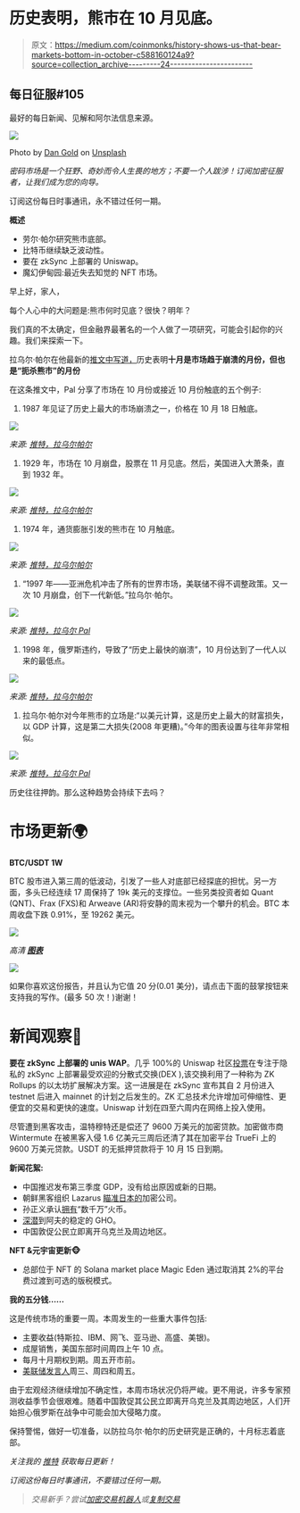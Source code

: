 # 历史表明，熊市在 10 月见底。

> 原文：<https://medium.com/coinmonks/history-shows-us-that-bear-markets-bottom-in-october-c588160124a9?source=collection_archive---------24----------------------->

## 每日征服#105

最好的每日新闻、见解和阿尔法信息来源。

![](img/7a8197514cb9471f5a7d4fc461fdfc04.png)

Photo by [Dan Gold](https://unsplash.com/@danielcgold?utm_source=medium&utm_medium=referral) on [Unsplash](https://unsplash.com?utm_source=medium&utm_medium=referral)

*密码市场是一个狂野、奇妙而令人生畏的地方；不要一个人跋涉！订阅加密征服者，让我们成为您的向导。*

订阅这份每日时事通讯，永不错过任何一期。

**概述**

*   劳尔·帕尔研究熊市底部。
*   比特币继续缺乏波动性。
*   要在 zkSync 上部署的 Uniswap。
*   魔幻伊甸园:最近失去知觉的 NFT 市场。

早上好，家人，

每个人心中的大问题是:熊市何时见底？很快？明年？

我们真的不太确定，但金融界最著名的一个人做了一项研究，可能会引起你的兴趣。我们来探索一下。

拉乌尔·帕尔在他最新的[推文中写道，](https://twitter.com/RaoulGMI/status/1581699971828457472?s=20&t=j43Rs2DKoxetrF_68KUt8Q)历史表明**十月是市场趋于崩溃的月份，但也是“扼杀熊市”的月份**

在这条推文中，Pal 分享了市场在 10 月份或接近 10 月份触底的五个例子:

1.  1987 年见证了历史上最大的市场崩溃之一，价格在 10 月 18 日触底。

![](img/786bfffe31729377c9c26ba2652dbc62.png)

*来源:* [*推特，拉乌尔帕尔*](https://twitter.com/RaoulGMI/status/1581699981261832195?s=20&t=j43Rs2DKoxetrF_68KUt8Q)

1.  1929 年，市场在 10 月崩盘，股票在 11 月见底。然后，美国进入大萧条，直到 1932 年。

![](img/25024293a49acb4475b83bd5c6a48e05.png)

*来源:* [*推特，拉乌尔帕尔*](https://twitter.com/RaoulGMI/status/1581699981261832195?s=20&t=j43Rs2DKoxetrF_68KUt8Q)

1.  1974 年，通货膨胀引发的熊市在 10 月触底。

![](img/840fc0daf63856be9c92f94b5806ed0b.png)

*来源:* [*推特，拉乌尔帕尔*](https://twitter.com/RaoulGMI/status/1581699981261832195?s=20&t=j43Rs2DKoxetrF_68KUt8Q)

1.  “1997 年——亚洲危机冲击了所有的世界市场，美联储不得不调整政策。又一次 10 月崩盘，创下一代新低。”拉乌尔·帕尔。

![](img/a15aab8e44ef4553db3c1c4eb1442f36.png)

*来源:* [*推特，拉乌尔 Pal*](https://twitter.com/RaoulGMI/status/1581699981261832195?s=20&t=j43Rs2DKoxetrF_68KUt8Q)

1.  1998 年，俄罗斯违约，导致了“历史上最快的崩溃”，10 月份达到了一代人以来的最低点。

![](img/0d0ddf2714a47fc3df631ee2288a2fe1.png)

*来源:* [*推特，拉乌尔帕尔*](https://twitter.com/RaoulGMI/status/1581699981261832195?s=20&t=j43Rs2DKoxetrF_68KUt8Q)

1.  拉乌尔·帕尔对今年熊市的立场是:“以美元计算，这是历史上最大的财富损失，以 GDP 计算，这是第二大损失(2008 年更糟)。”今年的图表设置与往年非常相似。

![](img/d2f6609251027f66232b72461b5abe4e.png)

*来源:* [*推特，拉乌尔 Pal*](https://twitter.com/RaoulGMI/status/1581699981261832195?s=20&t=j43Rs2DKoxetrF_68KUt8Q)

历史往往押韵。那么这种趋势会持续下去吗？

# 市场更新🌍

**BTC/USDT 1W**

BTC 股市进入第三周的低波动，引发了一些人对底部已经探底的担忧。另一方面，多头已经连续 17 周保持了 19k 美元的支撑位。一些另类投资者如 Quant (QNT)、Frax (FXS)和 Arweave (AR)将安静的周末视为一个攀升的机会。BTC 本周收盘下跌 0.91%，至 19262 美元。

![](img/afda29e04e3283941c7185ca87b3b39e.png)

*高清* [***图表***](https://www.tradingview.com/x/x9wxjoeD/)

![](img/f467b240847b2a1a71b2497107460853.png)

如果你喜欢这份报告，并且认为它值 20 分(0.01 美分)，请点击下面的鼓掌按钮来支持我的写作。(最多 50 次！)谢谢！

# 新闻观察📰

**要在 zkSync 上部署的 unis WAP**。几乎 100%的 Uniswap 社区[投票](https://twitter.com/Uniswap/status/1580996750180900865?s=20&t=Aq83ZDpv5pskUtrp9KMUNw)在专注于隐私的 zkSync 上部署最受欢迎的分散式交换(DEX ),该交换利用了一种称为 ZK Rollups 的以太坊扩展解决方案。这一进展是在 zkSync 宣布其自 2 月份进入 testnet 后进入 mainnet 的计划之后发生的。ZK 汇总技术允许增加可伸缩性、更便宜的交易和更快的速度。Uniswap 计划在四至六周内在网络上投入使用。

尽管遭到黑客攻击，温特穆特还是偿还了 9600 万美元的加密贷款。加密做市商 Wintermute 在被黑客入侵 1.6 亿美元三周后还清了其在加密平台 TrueFi 上的 9600 万美元贷款。USDT 的无抵押贷款将于 10 月 15 日到期。

**新闻花絮:**

*   中国推迟发布第三季度 GDP，没有给出原因或新的日期。
*   朝鲜黑客组织 Lazarus [瞄准日本的](https://twitter.com/coindesk/status/1581913104996519936?s=61&t=aBlKN7dVDJiqByP3Endrjw)加密公司。
*   孙正义承认[拥有](https://twitter.com/wublockchain/status/1580758945206980610?s=61&t=VmyDu3zZ5IafFJficUe9QQ)“数千万”火币。
*   [深潜](https://twitter.com/ipor_intern/status/1581567543914872834?s=20&t=KrwyTnruOxSffExHf9Lo4g)到阿夫的稳定的 GHO。
*   中国敦促公民立即离开乌克兰及周边地区。

**NFT &元宇宙更新🐵**

*   总部位于 NFT 的 Solana market place Magic Eden 通过取消其 2%的平台费过渡到可选的版税模式。

**我的五分钱……**

这是传统市场的重要一周。本周发生的一些重大事件包括:

*   主要收益(特斯拉、IBM、网飞、亚马逊、高盛、美银)。
*   成屋销售，美国东部时间周四上午 10 点。
*   每月十月期权到期。周五开市前。
*   [美联储发言人](https://www.babypips.com/economic-calendar?week=2022-W42)周三、周四和周五。

由于宏观经济继续增加不确定性，本周市场状况仍将严峻。更不用说，许多专家预测收益季节会很艰难。随着中国敦促其公民立即离开乌克兰及其周边地区，人们开始担心俄罗斯在战争中可能会加大侵略力度。

保持警惕，做好一切准备，以防拉乌尔·帕尔的历史研究是正确的，十月标志着底部。

**关注我的* [*推特*](https://twitter.com/web3_gabri) *获取每日更新！**

*订阅这份每日时事通讯，不要错过任何一期。*

> *交易新手？尝试[加密交易机器人](/coinmonks/crypto-trading-bot-c2ffce8acb2a)或[复制交易](/coinmonks/top-10-crypto-copy-trading-platforms-for-beginners-d0c37c7d698c)*